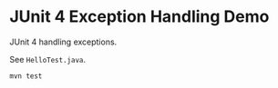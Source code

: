 JUnit 4 Exception Handling Demo
===============================

JUnit 4 handling exceptions.

See `HelloTest.java`.

```
mvn test
```
